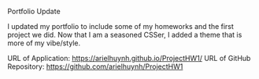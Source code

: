 Portfolio Update

I updated my portfolio to include some of my homeworks and the first project we did. 
Now that I am a seasoned CSSer, I added a theme that is more of my vibe/style. 


URL of Application: https://arielhuynh.github.io/ProjectHW1/
URL of GitHub Repository: https://github.com/arielhuynh/ProjectHW1